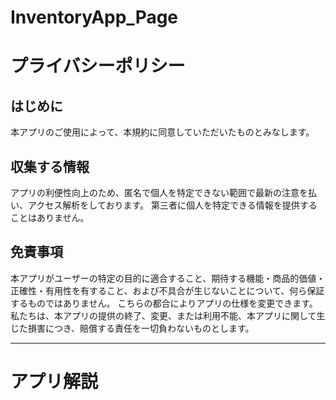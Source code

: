 # InventoryApp_Page

# プライバシーポリシー
  ## はじめに
  本アプリのご使用によって、本規約に同意していただいたものとみなします。
  
  ## 収集する情報
  アプリの利便性向上のため、匿名で個人を特定できない範囲で最新の注意を払い、アクセス解析をしております。 
  第三者に個人を特定できる情報を提供することはありません。

  ## 免責事項 
  本アプリがユーザーの特定の目的に適合すること、期待する機能・商品的価値・正確性・有用性を有すること、および不具合が生じないことについて、何ら保証するものではありません。
こちらの都合によりアプリの仕様を変更できます。私たちは、本アプリの提供の終了、変更、または利用不能、本アプリに関して生じた損害につき、賠償する責任を一切負わないものとします。

---
 
# アプリ解説
